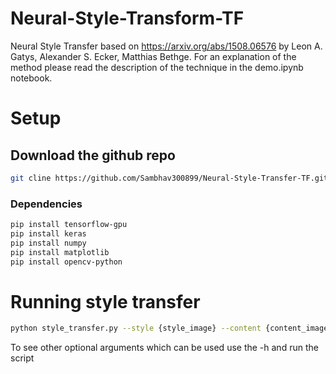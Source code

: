 # Neural-Style-Transform-TF
Neural Style Transfer based on https://arxiv.org/abs/1508.06576 by Leon A. Gatys, Alexander S. Ecker, Matthias Bethge. For an explanation of the method please read the description of the technique in the demo.ipynb notebook.

# Setup
## Download the github repo
```bash
git cline https://github.com/Sambhav300899/Neural-Style-Transfer-TF.git
```
### Dependencies
```bash
pip install tensorflow-gpu
pip install keras
pip install numpy
pip install matplotlib
pip install opencv-python
```
# Running style transfer
```bash
python style_transfer.py --style {style_image} --content {content_image} --backbone {vgg19/vgg16} --output {path_of_output_image}
```
To see other optional arguments which can be used use the -h and run the script
